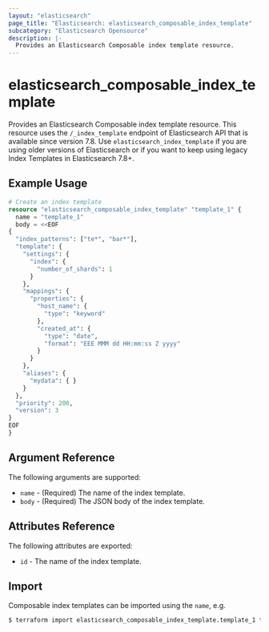 ```yaml
---
layout: "elasticsearch"
page_title: "Elasticsearch: elasticsearch_composable_index_template"
subcategory: "Elasticsearch Opensource"
description: |-
  Provides an Elasticsearch Composable index template resource.
---
```


# elasticsearch_composable_index_template

Provides an Elasticsearch Composable index template resource. This resource uses the `/_index_template`
endpoint of Elasticsearch API that is available since version 7.8. Use `elasticsearch_index_template` if
you are using older versions of Elasticsearch or if you want to keep using legacy Index Templates in Elasticsearch 7.8+.

## Example Usage

```tf
# Create an index template
resource "elasticsearch_composable_index_template" "template_1" {
  name = "template_1"
  body = <<EOF
{
  "index_patterns": ["te*", "bar*"],
  "template": {
    "settings": {
      "index": {
        "number_of_shards": 1
      }
    },
    "mappings": {
      "properties": {
        "host_name": {
          "type": "keyword"
        },
        "created_at": {
          "type": "date",
          "format": "EEE MMM dd HH:mm:ss Z yyyy"
        }
      }
    },
    "aliases": {
      "mydata": { }
    }
  },
  "priority": 200,
  "version": 3
}
EOF
}
```

## Argument Reference

The following arguments are supported:

* `name` - (Required) The name of the index template.
* `body` - (Required) The JSON body of the index template.

## Attributes Reference

The following attributes are exported:

* `id` - The name of the index template.

## Import

Composable index templates can be imported using the `name`, e.g.

```sh
$ terraform import elasticsearch_composable_index_template.template_1 template_1
```

